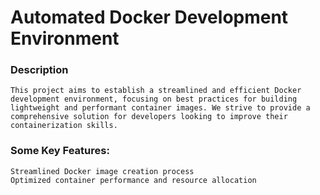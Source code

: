# Automated Docker Development Environment

### Description

``` text
This project aims to establish a streamlined and efficient Docker development environment, focusing on best practices for building lightweight and performant container images. We strive to provide a comprehensive solution for developers looking to improve their containerization skills.
````

### Some Key Features:
``` text
Streamlined Docker image creation process
Optimized container performance and resource allocation
```

